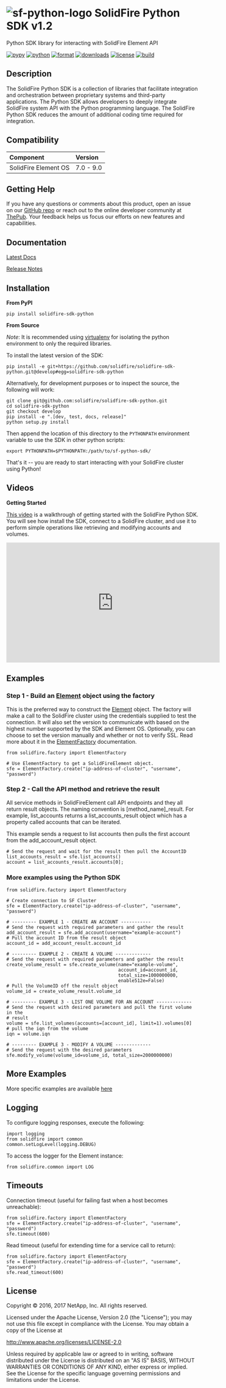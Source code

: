 ![sf-python-logo](https://raw.githubusercontent.com/solidfire/solidfire-sdk-python/master/img/python-50.png) SolidFire Python SDK v1.2
======================================================================================================================================

Python SDK library for interacting with SolidFire Element API

[![pypy](https://img.shields.io/pypi/v/solidfire-sdk-python.svg)](https://badge.fury.io/py/solidfire-sdk-python)
[![python](https://img.shields.io/pypi/pyversions/solidfire-sdk-python.svg)](https://pypi.python.org/pypi/solidfire-sdk-python/)
[![format](https://img.shields.io/pypi/format/solidfire-sdk-python.svg)](https://pypi.python.org/pypi/solidfire-sdk-python/)
[![downloads](https://img.shields.io/pypi/dm/solidfire-sdk-python.svg)](https://pypi.python.org/pypi/solidfire-sdk-python/)
[![license](https://img.shields.io/pypi/l/solidfire-sdk-python.svg)](https://pypi.python.org/pypi/solidfire-sdk-python/)
[![build](https://img.shields.io/travis/solidfire/solidfire-sdk-python/release/1.0.0.svg)](https://pypi.python.org/pypi/solidfire-sdk-python/)

Description
-----------

The SolidFire Python SDK is a collection of libraries that facilitate
integration and orchestration between proprietary systems and
third-party applications. The Python SDK allows developers to deeply
integrate SolidFire system API with the Python programming language. The
SolidFire Python SDK reduces the amount of additional coding time
required for integration.

Compatibility
-------------

|  Component               | Version       |
|:-------------------------|:--------------|
| SolidFire Element OS     | 7.0 - 9.0     |

Getting Help
------------

If you have any questions or comments about this product, open an issue
on our [GitHub repo](https://github.com/solidfire/solidfire-sdk-python)
or reach out to the online developer community at
[ThePub](http://netapp.io). Your feedback helps us focus our efforts on
new features and capabilities.

Documentation
-------------

[Latest Docs](https://pythonhosted.org/solidfire-sdk-python/)

[Release
Notes](https://github.com/solidfire/solidfire-sdk-python/raw/master/SolidFire_Python_SDK_Release_Notes_v1.2.pdf)

Installation
------------

**From PyPI**

    pip install solidfire-sdk-python

**From Source**

*Note*: It is recommended using
[virtualenv](https://github.com/pypa/virtualenv) for isolating the
python environment to only the required libraries.

To install the latest version of the SDK:

    pip install -e git+https://github.com/solidfire/solidfire-sdk-python.git@develop#egg=solidfire-sdk-python

Alternatively, for development purposes or to inspect the source, the
following will work:

    git clone git@github.com:solidfire/solidfire-sdk-python.git  
    cd solidfire-sdk-python
    git checkout develop
    pip install -e ".[dev, test, docs, release]"
    python setup.py install

Then append the location of this directory to the `PYTHONPATH`
environment variable to use the SDK in other python scripts:

    export PYTHONPATH=$PYTHONPATH:/path/to/sf-python-sdk/

That's it -- you are ready to start interacting with your SolidFire
cluster using Python!

Videos
------

**Getting Started**

[This video](https://www.youtube.com/3g028LYmiN4) is a walkthrough of getting started with the SolidFire Python
SDK. You will see how install the SDK, connect to a SolidFire cluster,
and use it to perform simple operations like retrieving and modifying
accounts and volumes.

<iframe width="560" height="315" src="https://www.youtube.com/embed/3g028LYmiN4" frameborder="0" allowfullscreen></iframe>

Examples
--------

### Step 1 - Build an [Element](https://pythonhosted.org/solidfire-sdk-python/solidfire.html#solidfire.Element) object using the factory

This is the preferred way to construct the
[Element](https://pythonhosted.org/solidfire-sdk-python/solidfire.html#solidfire.Element)
object. The factory will make a call to the SolidFire cluster using the
credentials supplied to test the connection. It will also set the
version to communicate with based on the highest number supported by the
SDK and Element OS. Optionally, you can choose to set the version
manually and whether or not to verify SSL. Read more about it in the
[ElementFactory](https://pythonhosted.org/solidfire-sdk-python/solidfire.html#solidfire.factory.ElementFactory)
documentation.

	from solidfire.factory import ElementFactory

	# Use ElementFactory to get a SolidFireElement object.
	sfe = ElementFactory.create("ip-address-of-cluster", "username", "password")

### Step 2 - Call the API method and retrieve the result

All service methods in SolidFireElement call API endpoints and they all
return result objects. The naming convention is [method\_name]\_result.
For example, list\_accounts returns a list\_accounts\_result object
which has a property called accounts that can be iterated.

This example sends a request to list accounts then pulls the first
account from the add\_account\_result object.


	# Send the request and wait for the result then pull the AccountID
	list_accounts_result = sfe.list_accounts()
	account = list_accounts_result.accounts[0];   


### More examples using the Python SDK

	from solidfire.factory import ElementFactory

	# Create connection to SF Cluster
	sfe = ElementFactory.create("ip-address-of-cluster", "username", "password")

	# --------- EXAMPLE 1 - CREATE AN ACCOUNT -----------
	# Send the request with required parameters and gather the result
	add_account_result = sfe.add_account(username="example-account")
	# Pull the account ID from the result object
	account_id = add_account_result.account_id

	# --------- EXAMPLE 2 - CREATE A VOLUME -------------
	# Send the request with required parameters and gather the result
	create_volume_result = sfe.create_volume(name="example-volume",
	                                         account_id=account_id,
	                                         total_size=1000000000,
	                                         enable512e=False)
	# Pull the VolumeID off the result object
	volume_id = create_volume_result.volume_id

	# --------- EXAMPLE 3 - LIST ONE VOLUME FOR AN ACCOUNT -------------
	# Send the request with desired parameters and pull the first volume in the
	# result
	volume = sfe.list_volumes(accounts=[account_id], limit=1).volumes[0]
	# pull the iqn from the volume
	iqn = volume.iqn

	# --------- EXAMPLE 3 - MODIFY A VOLUME -------------
	# Send the request with the desired parameters
	sfe.modify_volume(volume_id=volume_id, total_size=2000000000)

More Examples
-------------

More specific examples are available
[here](https://github.com/solidfire/solidfire-sdk-python/blob/master/examples/examples.rst)

Logging
-------

To configure logging responses, execute the following:

	import logging
	from solidfire import common
	common.setLogLevel(logging.DEBUG)

To access the logger for the Element instance:

	from solidfire.common import LOG

Timeouts
--------

Connection timeout (useful for failing fast when a host becomes
unreachable):

	from solidfire.factory import ElementFactory
	sfe = ElementFactory.create("ip-address-of-cluster", "username", "password")
	sfe.timeout(600)

Read timeout (useful for extending time for a service call to return):

	from solidfire.factory import ElementFactory
	sfe = ElementFactory.create("ip-address-of-cluster", "username", "password")
	sfe.read_timeout(600)

**License**
-----------

Copyright © 2016, 2017 NetApp, Inc. All rights reserved.

Licensed under the Apache License, Version 2.0 (the "License"); you may
not use this file except in compliance with the License. You may obtain
a copy of the License at

<http://www.apache.org/licenses/LICENSE-2.0>

Unless required by applicable law or agreed to in writing, software
distributed under the License is distributed on an "AS IS" BASIS,
WITHOUT WARRANTIES OR CONDITIONS OF ANY KIND, either express or implied.
See the License for the specific language governing permissions and
limitations under the License.
